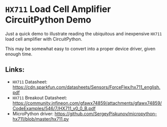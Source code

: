 # `HX711` Load Cell Amplifier CircuitPython Demo

Just a quick demo to illustrate reading the ubiquitous and inexpensive `HX711` load cell amplifier with CircuitPython.

This may be somewhat easy to convert into a proper device driver, given enough time.

## Links:

* `HX711` Datasheet: <https://cdn.sparkfun.com/datasheets/Sensors/ForceFlex/hx711_english.pdf>
* `HX711` Breakout Datasheet: <https://community.infineon.com/gfawx74859/attachments/gfawx74859/CodeExamples/546/7/HX711_v0_0_B.pdf>
* MicroPython driver: <https://github.com/SergeyPiskunov/micropython-hx711/blob/master/hx711.py>